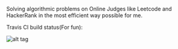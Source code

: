 Solving algorithmic problems on Online Judges like Leetcode and HackerRank in the most efficient way possible for me.

Travis CI build status(For fun):

![alt tag](https://travis-ci.org/piyush121/HackerRank_LeetCode.svg?branch=master)
